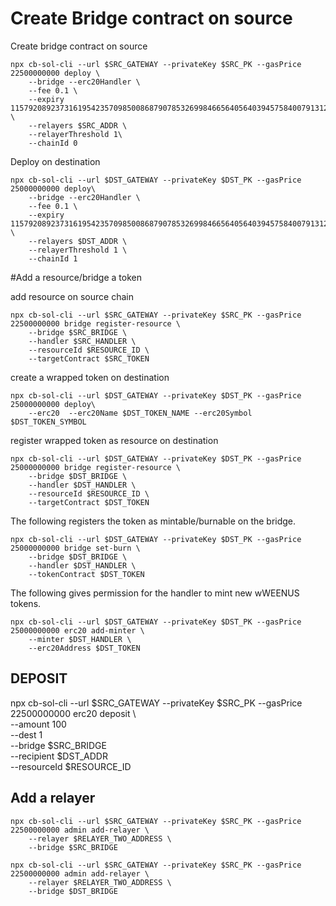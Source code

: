 # Create Bridge contract on source
Create bridge contract on source
```
npx cb-sol-cli --url $SRC_GATEWAY --privateKey $SRC_PK --gasPrice 22500000000 deploy \
    --bridge --erc20Handler \
    --fee 0.1 \
    --expiry 115792089237316195423570985008687907853269984665640564039457584007913129639935 \
    --relayers $SRC_ADDR \
    --relayerThreshold 1\
    --chainId 0
```


Deploy on destination

```
npx cb-sol-cli --url $DST_GATEWAY --privateKey $DST_PK --gasPrice 25000000000 deploy\
    --bridge --erc20Handler \
    --fee 0.1 \
    --expiry 115792089237316195423570985008687907853269984665640564039457584007913129639935 \
    --relayers $DST_ADDR \
    --relayerThreshold 1 \
    --chainId 1
```


#Add a  resource/bridge a token

add resource on source chain
```
npx cb-sol-cli --url $SRC_GATEWAY --privateKey $SRC_PK --gasPrice 22500000000 bridge register-resource \
    --bridge $SRC_BRIDGE \
    --handler $SRC_HANDLER \
    --resourceId $RESOURCE_ID \
    --targetContract $SRC_TOKEN
```

create a wrapped token on destination
```
npx cb-sol-cli --url $DST_GATEWAY --privateKey $DST_PK --gasPrice 25000000000 deploy\
    --erc20  --erc20Name $DST_TOKEN_NAME --erc20Symbol $DST_TOKEN_SYMBOL 
```

register wrapped token as resource on destination

```
npx cb-sol-cli --url $DST_GATEWAY --privateKey $DST_PK --gasPrice 25000000000 bridge register-resource \
    --bridge $DST_BRIDGE \
    --handler $DST_HANDLER \
    --resourceId $RESOURCE_ID \
    --targetContract $DST_TOKEN

```

The following registers the token as mintable/burnable on the bridge.

```
npx cb-sol-cli --url $DST_GATEWAY --privateKey $DST_PK --gasPrice 25000000000 bridge set-burn \
    --bridge $DST_BRIDGE \
    --handler $DST_HANDLER \
    --tokenContract $DST_TOKEN
```
The following gives permission for the handler to mint new wWEENUS tokens.

```
npx cb-sol-cli --url $DST_GATEWAY --privateKey $DST_PK --gasPrice 25000000000 erc20 add-minter \
    --minter $DST_HANDLER \
    --erc20Address $DST_TOKEN
```


## DEPOSIT
 npx cb-sol-cli --url $SRC_GATEWAY --privateKey $SRC_PK --gasPrice 22500000000 erc20 deposit \                                      
    --amount 100 \
    --dest 1 \
    --bridge $SRC_BRIDGE \
    --recipient $DST_ADDR \
    --resourceId $RESOURCE_ID

## Add a relayer
```
npx cb-sol-cli --url $SRC_GATEWAY --privateKey $SRC_PK --gasPrice 22500000000 admin add-relayer \
    --relayer $RELAYER_TWO_ADDRESS \
    --bridge $SRC_BRIDGE
```

```
npx cb-sol-cli --url $SRC_GATEWAY --privateKey $SRC_PK --gasPrice 22500000000 admin add-relayer \
    --relayer $RELAYER_TWO_ADDRESS \
    --bridge $DST_BRIDGE
```


